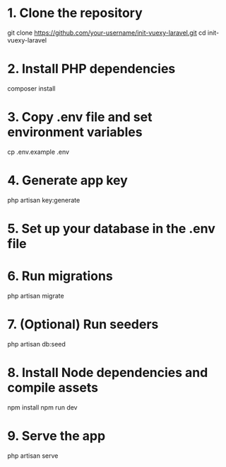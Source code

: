 # 1. Clone the repository
git clone https://github.com/your-username/init-vuexy-laravel.git
cd init-vuexy-laravel

# 2. Install PHP dependencies
composer install

# 3. Copy .env file and set environment variables
cp .env.example .env

# 4. Generate app key
php artisan key:generate

# 5. Set up your database in the .env file

# 6. Run migrations
php artisan migrate

# 7. (Optional) Run seeders
php artisan db:seed

# 8. Install Node dependencies and compile assets
npm install
npm run dev

# 9. Serve the app
php artisan serve
